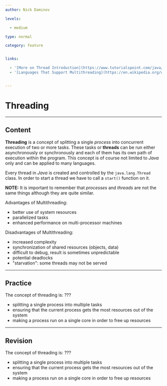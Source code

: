 ```yaml
---
author: Nick Daminov

levels:

  - medium

type: normal

category: feature


links:

  - '[More on Thread Introduction](https://www.tutorialspoint.com/java/java_multithreading.htm){website}'
  - '[Languages That Support Multithreading](https://en.wikipedia.org/wiki/List_of_concurrent_and_parallel_programming_languages){website}'


---
```


# Threading

---
## Content

**Threading** is a concept of splitting a single *process* into concurrent execution of two or more tasks. These tasks or **threads** can be run either asynchronously or synchronously and each of them has its own path of execution within the program. This concept is of course not limited to *Java* only and can be applied to many languages.

Every thread in *Java* is created and controlled by the `java.lang.Thread` class. In order to start a thread we have to call a `start()` function on it.

**NOTE:** It is important to remember that *processes* and *threads* are not the same things although they are quite similar.

Advantages of Multithreading:
- better use of system resources
- parallelized tasks
- enhanced performance on multi-processor machines

Disadvantages of Multithreading:
- increased complexity
- synchronization of shared resources (objects, data)
- difficult to debug, result is sometimes unpredictable
- potential deadlocks
- "starvation": some threads may not be served

---
## Practice

The concept of threading is: ???


* splitting a single process into multiple tasks
* ensuring that the current process gets the most resources out of the system
* making a process run on a single core in order to free up resources

---
## Revision

The concept of threading is: ???


* splitting a single process into multiple tasks
* ensuring that the current process gets the most resources out of the system
* making a process run on a single core in order to free up resources

 
